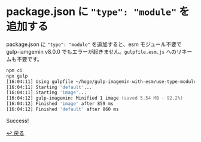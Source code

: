 # package.json に `"type": "module"` を追加する

package.json に `"type": "module"` を追加すると、esm モジュール不要で gulp-iamgemin v8.0.0 でもエラーが起きません。`gulpfile.esm.js` へのリネームも不要です。

```zsh
npm ci
npx gulp
[16:04:11] Using gulpfile ~/hoge/gulp-imagemin-with-esm/use-type-module/gulpfile.js
[16:04:11] Starting 'default'...
[16:04:11] Starting 'image'...
[16:04:12] gulp-imagemin: Minified 1 image (saved 5.54 MB - 92.2%)
[16:04:12] Finished 'image' after 859 ms
[16:04:12] Finished 'default' after 860 ms
```

Success!

[↩︎ 戻る](https://github.com/oti/gulp-imagemin-with-esm)
